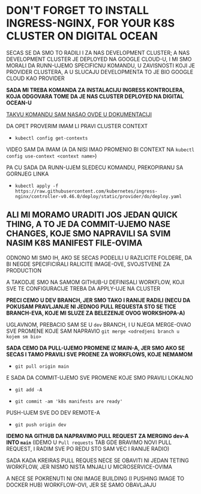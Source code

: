 # DON'T FORGET TO INSTALL INGRESS-NGINX, FOR YOUR K8S CLUSTER ON DIGITAL OCEAN

SECAS SE DA SMO TO RADILI I ZA NAS DEVELOPMENT CLUSTER; A NAS DEVELOPMENT CLUSTER JE DEPLOYED NA GOOGLE CLOUD-U, I MI SMO MORALI DA RUNN-UJEMO SPECIFICNU KOMANDU, U ZAVISNOSTI KOJI JE PROVIDER CLUSTERA, A U SLUCAJU DEVELOPMENTA TO JE BIO GOOGLE CLOUD KAO PROVIDER

**SADA MI TREBA KOMANDA ZA INSTALACIJU INGRESS KONTROLERA, KOJA ODGOVARA TOME DA JE NAS CLUSTER DEPLOYED NA DIGITAL OCEAN-U**

[TAKVU KOMANDU SAM NASAO OVDE U DOKUMENTACIJI](https://kubernetes.github.io/ingress-nginx/deploy/#digital-ocean)

DA OPET PROVERIM IMAM LI PRAVI CLUSTER CONTEXT

- `kubectl config get-contexts`

VIDEO SAM DA IMAM (A DA NISI IMAO PROMENIO BI CONTEXT NA `kubectl config use-context <context name>`)

PA CU SADA DA RUNN-UJEM SLEDECU KOMANDU, PREKOPIRANU SA GORNJEG LINKA

- `kubectl apply -f https://raw.githubusercontent.com/kubernetes/ingress-nginx/controller-v0.46.0/deploy/static/provider/do/deploy.yaml`

## ALI MI MORAMO URADITI JOS JEDAN QUICK THING, A TO JE DA COMMIT-UJEMO NASE CHANGES, KOJE SMO NAPRAVILI SA SVIM NASIM K8S MANIFEST FILE-OVIMA

ODNONO MI SMO IH, AKO SE SECAS PODELILI U RAZLICITE FOLDERE, DA BI NEGDE SPECIFICIRALI RALICITE IMAGE-OVE, SVOJSTVENE ZA PRODUCTION

A TAKODJE SMO NA SAMOM GITHUB-U DEFINISALI WORKFLOW, KOJI SVE TE CONFIGURACIJE TREBA DA APPLY-UJE NA CLUSTER

**PRECI CEMO U DEV BRANCH, JER SMO TAKO I RANIJE RADILI (NECU DA POKUSAM PRAVLJANJE NI JEDNOG PULL REQUESTA STO SE TICE BRANCH-EVA, KOJE MI SLUZE ZA BELEZENJE OVOG WORKSHOPA-A)**

UGLAVNOM, PREBACIO SAM SE U `dev` BRANCH, I U NJEGA MERGE-OVAO SVE PROMENE KOJE SAM NAPRAVIO `git merge <odredjeni branch u kojem sm bio>`

**SADA CEMO DA PULL-UJEMO PROMENE IZ MAIN-A, JER SMO AKO SE SECAS I TAMO PRAVILI SVE PROENE ZA WORKFLOWS, KOJE NEMAMOM**

- `git pull origin main`

E SADA DA COMMIT-UJEMO SVE PROMENE KOJE SMO PRAVILI LOKALNO

- `git add -A`

- `git commit -am 'k8s manifests are ready'`

PUSH-UJEM SVE DO DEV REMOTE-A

- `git push origin dev`

**IDEMO NA GITHUB DA NAPRAVIMO PULL REQUEST ZA MERGING dev-A INTO `main`** (IDEMO U `Pull requests` TAB GDE BRAVIMO NOVI PULL REQUEST, I RADIM SVE PO REDU STO SAM VEC I RANIJE RADIO)

SADA KADA KREIRAS PULL REQUES NECE SE OBAVITI NI JEDAN TETING WORKFLOW, JER NISMO NISTA MNJALI U MICROSERVICE-OVIMA

A NECE SE POKRENUTI NI ONI IMAGE BUILDING (I PUSHING IMAGE TO DOCKER HUB) WORKFLOW-OVI, JER SE SAMO OBAVLJAJU 
